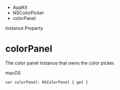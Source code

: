 

- AppKit
- NSColorPicker
-  colorPanel 

Instance Property

# colorPanel

The color panel instance that owns the color picker.

macOS

``` source
var colorPanel: NSColorPanel { get }
```

